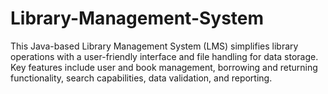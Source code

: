 # Library-Management-System
This Java-based Library Management System (LMS) simplifies library operations with a user-friendly interface and file handling for data storage. Key features include user and book management, borrowing and returning functionality, search capabilities, data validation, and reporting. 
